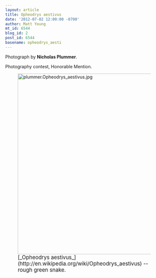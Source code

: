 ```yaml
---
layout: article
title: Opheodrys aestivus
date: '2012-07-02 12:00:00 -0700'
author: Matt Young
mt_id: 6544
blog_id: 2
post_id: 6544
basename: opheodrys_aesti
---
```

Photograph by **Nicholas Plummer**.

Photography contest, Honorable Mention.

<figure>
<img src="{{ site.baseurl }}/uploads/2012/plummer.Opheodrys_aestivus.jpg" alt="plummer.Opheodrys_aestivus.jpg" width="600" height="576" />
<figcaption markdown="span">
<big>[_Opheodrys aestivus_](http://en.wikipedia.org/wiki/Opheodrys_aestivus) -- rough green snake.</big>

</figcaption>
</figure>
